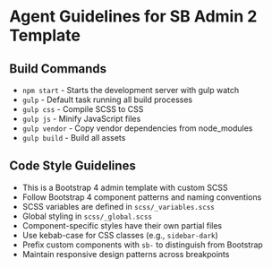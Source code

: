# Agent Guidelines for SB Admin 2 Template

## Build Commands
- `npm start` - Starts the development server with gulp watch
- `gulp` - Default task running all build processes
- `gulp css` - Compile SCSS to CSS
- `gulp js` - Minify JavaScript files
- `gulp vendor` - Copy vendor dependencies from node_modules
- `gulp build` - Build all assets

## Code Style Guidelines
- This is a Bootstrap 4 admin template with custom SCSS
- Follow Bootstrap 4 component patterns and naming conventions
- SCSS variables are defined in `scss/_variables.scss`
- Global styling in `scss/_global.scss`
- Component-specific styles have their own partial files
- Use kebab-case for CSS classes (e.g., `sidebar-dark`)
- Prefix custom components with `sb-` to distinguish from Bootstrap
- Maintain responsive design patterns across breakpoints